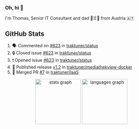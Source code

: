 ### Oh, hi 👋

I'm Thomas, Senior IT Consultant and dad 👶♊️👶 from Austria 🇦🇹

<!--
**traktuner/traktuner** is a ✨ _special_ ✨ repository because its `README.md` (this file) appears on your GitHub profile.

Here are some ideas to get you started:

- 🔭 I’m currently working on ...
- 🌱 I’m currently learning ...
- 👯 I’m looking to collaborate on ...
- 🤔 I’m looking for help with ...
- 💬 Ask me about ...
- 📫 How to reach me: ...
- 😄 Pronouns: ...
- ⚡ Fun fact: ...
-->

</div>

## GitHub Stats
<!--START_SECTION:activity-->
1. 🗣 Commented on [#623](https://github.com/traktuner/status/issues/623#issuecomment-3180815708) in [traktuner/status](https://github.com/traktuner/status)
2. 🔒 Closed issue [#623](https://github.com/traktuner/status/issues/623) in [traktuner/status](https://github.com/traktuner/status)
3. ❗ Opened issue [#623](https://github.com/traktuner/status/issues/623) in [traktuner/status](https://github.com/traktuner/status)
4. 🚀 Published release [v1.2](https://github.com/traktuner/mediathekview-docker/releases/tag/v1.2) in [traktuner/mediathekview-docker](https://github.com/traktuner/mediathekview-docker)
5. 🎉 Merged PR [#7](https://github.com/traktuner/IaaS/pull/7) in [traktuner/IaaS](https://github.com/traktuner/IaaS)
<!--END_SECTION:activity-->

<div align="center">
  <img src="https://github-readme-stats.vercel.app/api?username=traktuner&hide_title=false&hide_rank=false&show_icons=true&include_all_commits=true&count_private=true&disable_animations=false&theme=dracula&locale=en&hide_border=false&order=1" height="150" alt="stats graph"  />
  <img src="https://github-readme-stats.vercel.app/api/top-langs?username=traktuner&locale=en&hide_title=false&layout=compact&card_width=320&langs_count=5&theme=dracula&hide_border=false&order=2" height="150" alt="languages graph"  />
</div>

